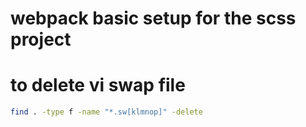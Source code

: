 # webpack basic setup for the scss project

# to delete vi swap file
~~~bash
find . -type f -name "*.sw[klmnop]" -delete    
~~~
